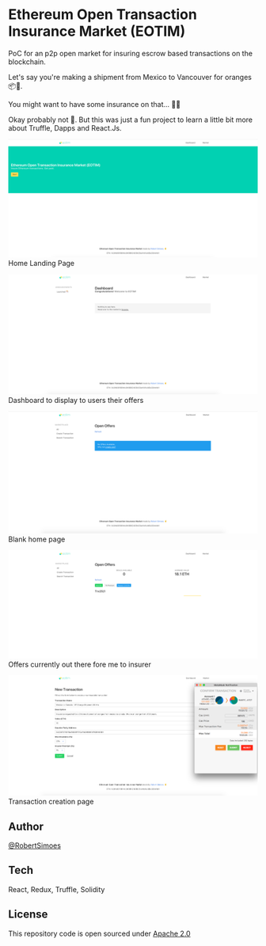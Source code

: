 # Ethereum Open Transaction Insurance Market (EOTIM)

PoC for an p2p open market for insuring escrow based transactions on the blockchain. 

Let's say you're making a shipment from Mexico to Vancouver for oranges 📦🍊. 

You might want to have some insurance on that... 👨🏻‍

Okay probably not 🤦. But this was just a fun project to learn a little bit more about Truffle, Dapps and React.Js.

![Home](/assets/home.png)
Home Landing Page

![Dashboard](/assets/dash.png)
Dashboard to display to users their offers

![Open](/assets/open.png) 
Blank home page

![offers](/assets/offers.png)
Offers currently out there fore me to insurer

![Trxn](/assets/trxn.png)
Transaction creation page

## Author

[@RobertSimoes](www.robertsimoes.com)

## Tech

React, Redux, Truffle, Solidity

## License

This repository code is open sourced under [Apache 2.0](https://www.apache.org/licenses/LICENSE-2.0.html)
